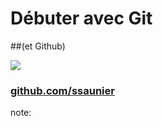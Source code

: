 # Débuter avec Git
##(et Github)


![](http://sebastien.saunier.me/images/sebastien_saunier.jpg)
###  [github.com/ssaunier](https://github.com/ssaunier)

note:
